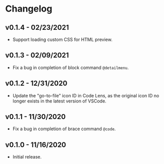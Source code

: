 <!--
Copyright (C) 2020,2021  CismonX <admin@cismon.net>

Copying and distribution of this file, with or without modification, are
permitted in any medium without royalty, provided the copyright notice and
this notice are preserved. This file is offered as-is, without any warranty.
-->

# Changelog

## v0.1.4 - 02/23/2021

* Support loading custom CSS for HTML preview.

## v0.1.3 - 02/09/2021

* Fix a bug in completion of block command `@detailmenu`.

## v0.1.2 - 12/31/2020

* Update the "go-to-file" icon ID in Code Lens, as the original icon ID no longer exists in the latest version of VSCode.

## v0.1.1 - 11/30/2020

* Fix a bug in completion of brace command `@code`.

## v0.1.0 - 11/16/2020

* Initial release.
